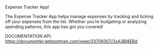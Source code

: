 Expense Tracker App!

The Expense Tracker App helps manage expenses by tracking and ticking off your expenses from the list. Whether you’re budgeting or analyzing spending patterns, this app has got you covered!


DOCUMENTATION API: https://documenter.getpostman.com/view/33708307/2sA3Bj8EBd